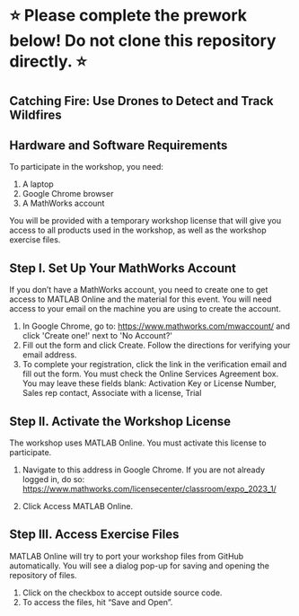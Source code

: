 # :star: Please complete the prework below! Do not clone this repository directly. :star:

## Catching Fire: Use Drones to Detect and Track Wildfires
## Hardware and Software Requirements
To participate in the workshop, you need: 
1.	A laptop
2.	Google Chrome browser
3.	A MathWorks account

You will be provided with a temporary workshop license that will give you access to all products used in the workshop, as well as the workshop exercise files.  

## Step I. Set Up Your MathWorks Account 
If you don’t have a MathWorks account, you need to create one to get access to MATLAB Online and the material for this event. You will need access to your email on the machine you are using to create the account. 

1.	In Google Chrome, go to: https://www.mathworks.com/mwaccount/ and click 'Create one!' next to 'No Account?'
2.	Fill out the form and click Create. Follow the directions for verifying your email address.
3.	To complete your registration, click the link in the verification email and fill out the form. 
You must check the Online Services Agreement box. 
You may leave these fields blank: Activation Key or License Number, Sales rep contact, Associate with a license, Trial

## Step II. Activate the Workshop License 
The workshop uses MATLAB Online. You must activate this license to participate.
1.	Navigate to this address in Google Chrome. 
If you are not already logged in, do so:  
  	https://www.mathworks.com/licensecenter/classroom/expo_2023_1/

2.	Click Access MATLAB Online.   

## Step III. Access Exercise Files
MATLAB Online will try to port your workshop files from GitHub automatically. You will see a dialog pop-up for saving and opening the repository of files. 
1.	Click on the checkbox to accept outside source code.
2.	To access the files, hit “Save and Open”.
 
